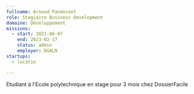 ```yaml
---
fullname: Arnaud Pandevant
role: Stagiaire Business Development
domaine: Développement
missions:
  - start: 2021-06-07
    end: 2023-02-17
    status: admin
    employer: DGALN
startups:
  - locatio

---
```

Etudiant à l'Ecole polytechnique en stage pour 3 mois chez DossierFacile
